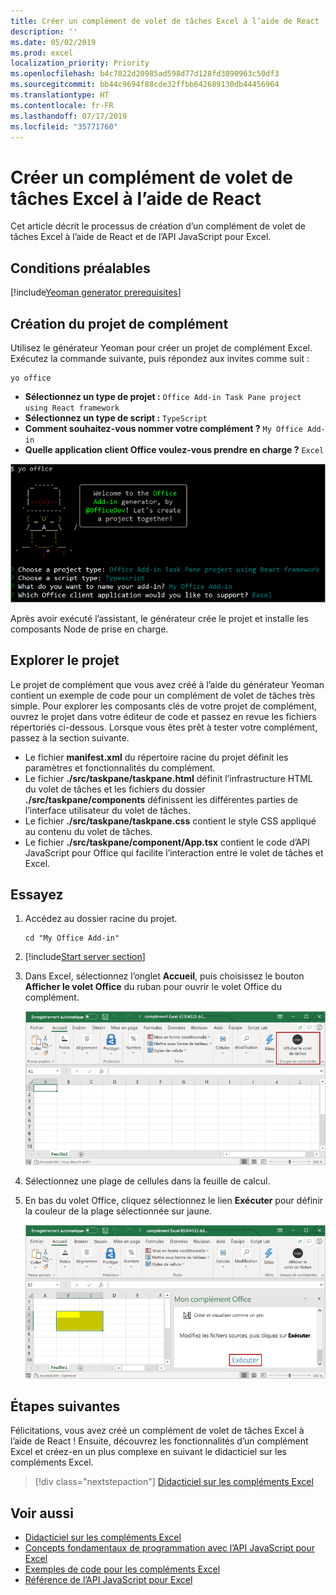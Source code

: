 ```yaml
---
title: Créer un complément de volet de tâches Excel à l’aide de React
description: ''
ms.date: 05/02/2019
ms.prod: excel
localization_priority: Priority
ms.openlocfilehash: b4c7822d20985ad598d77d128fd3890963c50df3
ms.sourcegitcommit: bb44c9694f88cde32ffbb642689130db44456964
ms.translationtype: HT
ms.contentlocale: fr-FR
ms.lasthandoff: 07/17/2019
ms.locfileid: "35771760"
---
```

# <a name="build-an-excel-task-pane-add-in-using-react"></a>Créer un complément de volet de tâches Excel à l’aide de React

Cet article décrit le processus de création d’un complément de volet de tâches Excel à l’aide de React et de l’API JavaScript pour Excel.

## <a name="prerequisites"></a>Conditions préalables

[!include[Yeoman generator prerequisites](../includes/quickstart-yo-prerequisites.md)]

## <a name="create-the-add-in-project"></a>Création du projet de complément

Utilisez le générateur Yeoman pour créer un projet de complément Excel. Exécutez la commande suivante, puis répondez aux invites comme suit :

```command&nbsp;line
yo office
```

- **Sélectionnez un type de projet :** `Office Add-in Task Pane project using React framework`
- **Sélectionnez un type de script :** `TypeScript`
- **Comment souhaitez-vous nommer votre complément ?** `My Office Add-in`
- **Quelle application client Office voulez-vous prendre en charge ?** `Excel`

![Générateur Yeoman](../images/yo-office-excel-react-2.png)

Après avoir exécuté l’assistant, le générateur crée le projet et installe les composants Node de prise en charge.

## <a name="explore-the-project"></a>Explorer le projet

Le projet de complément que vous avez créé à l’aide du générateur Yeoman contient un exemple de code pour un complément de volet de tâches très simple. Pour explorer les composants clés de votre projet de complément, ouvrez le projet dans votre éditeur de code et passez en revue les fichiers répertoriés ci-dessous. Lorsque vous êtes prêt à tester votre complément, passez à la section suivante.

- Le fichier **manifest.xml** du répertoire racine du projet définit les paramètres et fonctionnalités du complément.
- Le fichier **./src/taskpane/taskpane.html** définit l’infrastructure HTML du volet de tâches et les fichiers du dossier **./src/taskpane/components** définissent les différentes parties de l’interface utilisateur du volet de tâches.
- Le fichier **./src/taskpane/taskpane.css** contient le style CSS appliqué au contenu du volet de tâches.
- Le fichier **./src/taskpane/component/App.tsx** contient le code d’API JavaScript pour Office qui facilite l’interaction entre le volet de tâches et Excel.

## <a name="try-it-out"></a>Essayez

1. Accédez au dossier racine du projet.

    ```command&nbsp;line
    cd "My Office Add-in"
    ```

2. [!include[Start server section](../includes/quickstart-yo-start-server-excel.md)] 

3. Dans Excel, sélectionnez l’onglet **Accueil**, puis choisissez le bouton **Afficher le volet Office** du ruban pour ouvrir le volet Office du complément.

    ![Bouton Complément Excel](../images/excel-quickstart-addin-3b.png)

4. Sélectionnez une plage de cellules dans la feuille de calcul.

5. En bas du volet Office, cliquez sélectionnez le lien **Exécuter** pour définir la couleur de la plage sélectionnée sur jaune.

    ![Complément Excel](../images/excel-quickstart-addin-3c.png)

## <a name="next-steps"></a>Étapes suivantes

Félicitations, vous avez créé un complément de volet de tâches Excel à l’aide de React ! Ensuite, découvrez les fonctionnalités d’un complément Excel et créez-en un plus complexe en suivant le didacticiel sur les compléments Excel.

> [!div class="nextstepaction"]
> [Didacticiel sur les compléments Excel](../tutorials/excel-tutorial.md)

## <a name="see-also"></a>Voir aussi

* [Didacticiel sur les compléments Excel](../tutorials/excel-tutorial-create-table.md)
* [Concepts fondamentaux de programmation avec l’API JavaScript pour Excel](../excel/excel-add-ins-core-concepts.md)
* [Exemples de code pour les compléments Excel](https://developer.microsoft.com/office/gallery/?filterBy=Samples,Excel)
* [Référence de l’API JavaScript pour Excel](/office/dev/add-ins/reference/overview/excel-add-ins-reference-overview)
